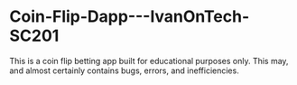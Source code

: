 # Coin-Flip-Dapp---IvanOnTech-SC201
This is a coin flip betting app built for educational purposes only. This may, and almost certainly contains bugs, errors, and inefficiencies.
